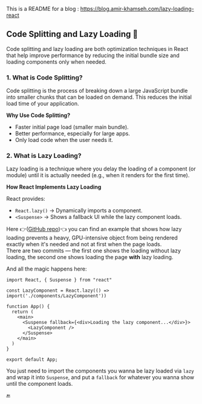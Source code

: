 This is a README for a blog : https://blog.amir-khamseh.com/lazy-loading-react

## Code Splitting and Lazy Loading 🦥

Code splitting and lazy loading are both optimization techniques in React that help improve performance by reducing the initial bundle size and loading components only when needed.

### 1. What is Code Splitting?

Code splitting is the process of breaking down a large JavaScript bundle into smaller chunks that can be loaded on demand. This reduces the initial load time of your application.

**Why Use Code Splitting?**

- Faster initial page load (smaller main bundle).
- Better performance, especially for large apps.
- Only load code when the user needs it.

### 2. What is Lazy Loading?

Lazy loading is a technique where you delay the loading of a component (or module) until it is actually needed (e.g., when it renders for the first time).

**How React Implements Lazy Loading**

React provides:

- `React.lazy()` → Dynamically imports a component.
- `<Suspense>` → Shows a fallback UI while the lazy component loads.

Here 👉([GitHub repo](https://github.com/Amirali-Khamseh/lazy-loading-react))👈 you can find an example that shows how lazy loading prevents a heavy, GPU-intensive object from being rendered exactly when it's needed and not at first when the page loads.  
There are two commits — the first one shows the loading without lazy loading, the second one shows loading the page **with** lazy loading.

And all the magic happens here:

```tsx
import React, { Suspense } from "react"

const LazyComponent = React.lazy(() => import('./components/LazyComponent'))

function App() {
  return (
    <main>
      <Suspense fallback={<div>Loading the lazy component...</div>}>
        <LazyComponent />
      </Suspense>
    </main>
  )
}

export default App;
```
You just need to import the components you wanna be lazy loaded via `lazy` and wrap it into `Suspense`, and put a `fallback` for whatever you wanna show until the component loads.

🔚
